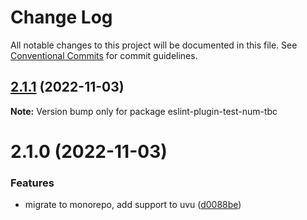 # Change Log

All notable changes to this project will be documented in this file.
See [Conventional Commits](https://conventionalcommits.org) for commit guidelines.

## [2.1.1](https://github.com/codsen/codsen/compare/eslint-plugin-test-num-tbc@2.1.0...eslint-plugin-test-num-tbc@2.1.1) (2022-11-03)

**Note:** Version bump only for package eslint-plugin-test-num-tbc

# 2.1.0 (2022-11-03)

### Features

- migrate to monorepo, add support to uvu ([d0088be](https://github.com/codsen/codsen/commit/d0088be784b6483abe6d05ba2d5dd02dea35bf67))
